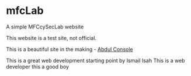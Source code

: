 # mfcLab
A simple MFCcySecLab website

This website is a test site, not official.

This is a beautiful site in the making - 
[Abdul Console](https://google.com)

This is a great web development starting point by Ismail Isah
This is a web developer
this a good boy
